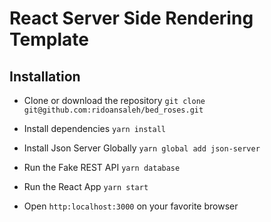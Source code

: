 # React Server Side Rendering Template

## Installation

- Clone or download the repository
  `git clone git@github.com:ridoansaleh/bed_roses.git`

- Install dependencies
  `yarn install`

- Install Json Server Globally
  `yarn global add json-server`

- Run the Fake REST API
  `yarn database`

- Run the React App
  `yarn start`

- Open `http:localhost:3000` on your favorite browser
